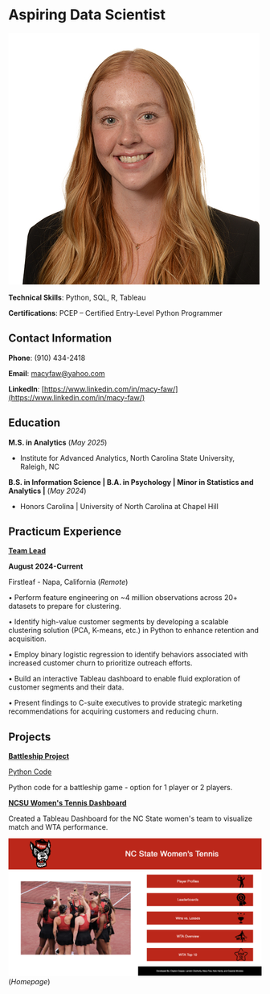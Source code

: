 # Aspiring Data Scientist
![Macy Faw's Headshot](MSA-Headshot.jpg)

**Technical Skills**: Python, SQL, R, Tableau

**Certifications**: PCEP – Certified Entry-Level Python Programmer


## Contact Information

**Phone**: (910) 434-2418

**Email**: macyfaw@yahoo.com

**LinkedIn**: [https://www.linkedin.com/in/macy-faw/](https://www.linkedin.com/in/macy-faw/)


## Education
**M.S. in Analytics** (_May 2025_)

- Institute for Advanced Analytics, North Carolina State University, Raleigh, NC


**B.S. in Information Science | B.A. in Psychology | Minor in Statistics and Analytics |** (_May 2024_)

- Honors Carolina | University of North Carolina at Chapel Hill

## Practicum Experience
<ins>**Team Lead**</ins>

**August 2024-Current**

Firstleaf	- Napa, California (_Remote_)

•	Perform feature engineering on ~4 million observations across 20+ datasets to prepare for clustering.

•	Identify high-value customer segments by developing a scalable clustering solution (PCA, K-means, etc.) in Python to enhance retention and acquisition.

•	Employ binary logistic regression to identify behaviors associated with increased customer churn to prioritize outreach efforts.

•	Build an interactive Tableau dashboard to enable fluid exploration of customer segments and their data.

•	Present findings to C-suite executives to provide strategic marketing recommendations for acquiring customers and reducing churn.


## Projects
<ins>**Battleship Project**</ins>

[Python Code](battleship.py)

Python code for a battleship game - option for 1 player or 2 players. 


<ins>**NCSU Women's Tennis Dashboard**</ins>

Created a Tableau Dashboard for the NC State women's team to visualize match and WTA performance. 

![Tennis Dashboard](dashboard.jpg)
(_Homepage_)


